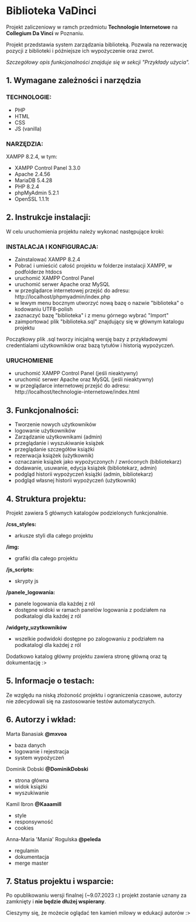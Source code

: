 # Biblioteka VaDinci

Projekt zaliczeniowy w ramch przedmiotu **Technologie Internetowe** na **Collegium Da Vinci** w Poznaniu.

Projekt przedstawia system zarządzania biblioteką. Pozwala na rezerwację pozycji z biblioteki i późniejsze ich wypożyczenie oraz zwrot. 

*Szczegółowy opis funkcjonalności znajduje się w sekcji "Przykłady użycia".*

## 1. Wymagane zależności i narzędzia

### TECHNOLOGIE:

- PHP
- HTML
- CSS
- JS (vanilla)

### NARZĘDZIA:

XAMPP 8.2.4, w tym:
- XAMPP Control Panel 3.3.0
- Apache 2.4.56
- MariaDB 5.4.28
- PHP 8.2.4
- phpMyAdmin 5.2.1
- OpenSSL 1.1.1t

## 2. Instrukcje instalacji:

W celu uruchomienia projektu należy wykonać następujące kroki:

### INSTALACJA I KONFIGURACJA:
- Zainstalować XAMPP 8.2.4
- Pobrać i umieścić całość projektu w folderze instalacji XAMPP, w podfolderze htdocs
- uruchomić XAMPP Control Panel
- uruchomić serwer Apache oraz MySQL
- w przeglądarce internetowej przejść do adresu: http://localhost/phpmyadmin/index.php
- w lewym menu bocznym utworzyć nową bazę o nazwie "biblioteka" o kodowaniu UTF8-polish
- zaznaczyć bazę "biblioteka" i z menu górnego wybrać "Import"
- zaimportować plik "biblioteka.sql" znajdujący się w głównym katalogu projektu

Początkowy plik .sql tworzy inicjalną wersję bazy z przykładowymi credentialami użytkowników oraz bazą tytułów i historią wypożyczeń.

### URUCHOMIENIE
- uruchomić XAMPP Control Panel (jeśli nieaktywny)
- uruchomić serwer Apache oraz MySQL (jeśli nieaktywny)
- w przeglądarce internetowej przejść do adresu: http://localhost/technologie-internetowe/index.html

## 3. Funkcjonalności:

- Tworzenie nowych użytkowników
- logowanie użytkowników
- Zarządzanie użytkownikami (admin)
- przeglądanie i wyszukiwanie książek
- przeglądanie szczegółów książki
- rezerwacja książek (użytkownik)
- oznaczanie książek jako wypożyczonych / zwróconych (bibliotekarz)
- dodawanie, usuwanie, edycja książek (bibliotekarz, admin)
- podgląd historii wypożyczeń książki (admin, bibliotekarz)
- podgląd własnej historii wypożyczeń (użytkownik)

## 4. Struktura projektu:

Projekt zawiera 5 głównych katalogów podzielonych funkcjonalnie. 

**/css_styles:**
- arkusze styli dla całego projektu

**/img:**
- grafiki dla całego projektu

**/js_scripts:**
- skrypty js

**/panele_logowania:**
- panele logowania dla każdej z ról
- dostępne widoki w ramach panelów logowania z podziałem na podkatalogi dla każdej z ról

**/widgety_uzytkowników**
- wszelkie podwidoki dostępne po zalogowaniu z podziałem na podkatalogi dla każdej z ról

Dodatkowo katalog główny projektu zawiera stronę główną oraz tą dokumentację :>

## 5. Informacje o testach:

Ze względu na niską złożoność projektu i ograniczenia czasowe, autorzy nie zdecydowali się na zastosowanie testów automatycznych.

## 6. Autorzy i wkład:

Marta Banasiak **@mxvoa**
- baza danych
- logowanie i rejestracja
- system wypożyczeń

Dominik Dobski **@DominikDobski**
- strona główna
- widok książki
- wyszukiwanie

Kamil Ibron **@Kaaamill**
- style
- responsywność
- cookies

Anna-Maria 'Mania' Rogulska **@peleda**
- regulamin
- dokumentacja
- merge master

## 7. Status projektu i wsparcie:

Po opublikowaniu wersji finalnej (~9.07.2023 r.) projekt zostanie uznany za zamknięty i **nie będzie dłużej wspierany**.

Cieszymy się, że możecie oglądać ten kamień milowy w edukacji autorów :>
